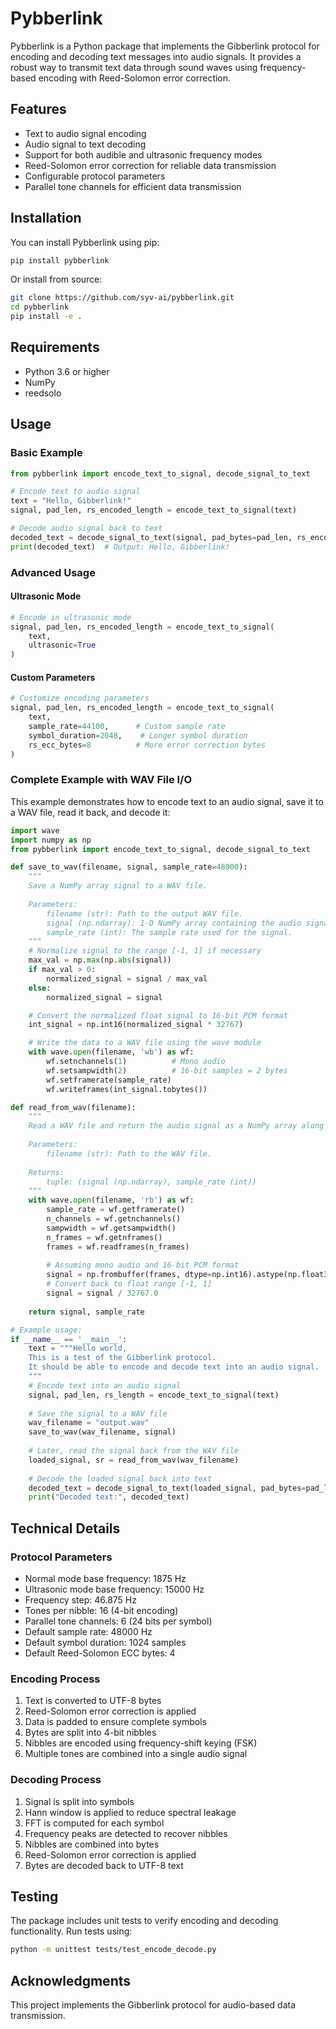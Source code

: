 # Pybberlink

Pybberlink is a Python package that implements the Gibberlink protocol for encoding and decoding text messages into audio signals. It provides a robust way to transmit text data through sound waves using frequency-based encoding with Reed-Solomon error correction.

## Features

- Text to audio signal encoding
- Audio signal to text decoding
- Support for both audible and ultrasonic frequency modes
- Reed-Solomon error correction for reliable data transmission
- Configurable protocol parameters
- Parallel tone channels for efficient data transmission

## Installation

You can install Pybberlink using pip:

```bash
pip install pybberlink
```

Or install from source:

```bash
git clone https://github.com/syv-ai/pybberlink.git
cd pybberlink
pip install -e .
```

## Requirements

- Python 3.6 or higher
- NumPy
- reedsolo

## Usage

### Basic Example

```python
from pybberlink import encode_text_to_signal, decode_signal_to_text

# Encode text to audio signal
text = "Hello, Gibberlink!"
signal, pad_len, rs_encoded_length = encode_text_to_signal(text)

# Decode audio signal back to text
decoded_text = decode_signal_to_text(signal, pad_bytes=pad_len, rs_encoded_length=rs_encoded_length)
print(decoded_text)  # Output: Hello, Gibberlink!
```

### Advanced Usage

#### Ultrasonic Mode

```python
# Encode in ultrasonic mode
signal, pad_len, rs_encoded_length = encode_text_to_signal(
    text,
    ultrasonic=True
)
```

#### Custom Parameters

```python
# Customize encoding parameters
signal, pad_len, rs_encoded_length = encode_text_to_signal(
    text,
    sample_rate=44100,      # Custom sample rate
    symbol_duration=2048,    # Longer symbol duration
    rs_ecc_bytes=8          # More error correction bytes
)
```

### Complete Example with WAV File I/O

This example demonstrates how to encode text to an audio signal, save it to a WAV file, read it back, and decode it:

```python
import wave
import numpy as np
from pybberlink import encode_text_to_signal, decode_signal_to_text

def save_to_wav(filename, signal, sample_rate=48000):
    """
    Save a NumPy array signal to a WAV file.
    
    Parameters:
        filename (str): Path to the output WAV file.
        signal (np.ndarray): 1-D NumPy array containing the audio signal (float values).
        sample_rate (int): The sample rate used for the signal.
    """
    # Normalize signal to the range [-1, 1] if necessary
    max_val = np.max(np.abs(signal))
    if max_val > 0:
        normalized_signal = signal / max_val
    else:
        normalized_signal = signal

    # Convert the normalized float signal to 16-bit PCM format
    int_signal = np.int16(normalized_signal * 32767)

    # Write the data to a WAV file using the wave module
    with wave.open(filename, 'wb') as wf:
        wf.setnchannels(1)          # Mono audio
        wf.setsampwidth(2)          # 16-bit samples = 2 bytes
        wf.setframerate(sample_rate)
        wf.writeframes(int_signal.tobytes())

def read_from_wav(filename):
    """
    Read a WAV file and return the audio signal as a NumPy array along with its sample rate.
    
    Parameters:
        filename (str): Path to the WAV file.
    
    Returns:
        tuple: (signal (np.ndarray), sample_rate (int))
    """
    with wave.open(filename, 'rb') as wf:
        sample_rate = wf.getframerate()
        n_channels = wf.getnchannels()
        sampwidth = wf.getsampwidth()
        n_frames = wf.getnframes()
        frames = wf.readframes(n_frames)
        
        # Assuming mono audio and 16-bit PCM format
        signal = np.frombuffer(frames, dtype=np.int16).astype(np.float32)
        # Convert back to float range [-1, 1]
        signal = signal / 32767.0
    
    return signal, sample_rate

# Example usage:
if __name__ == '__main__':
    text = """Hello world,
    This is a test of the Gibberlink protocol.
    It should be able to encode and decode text into an audio signal.
    """
    # Encode text into an audio signal
    signal, pad_len, rs_length = encode_text_to_signal(text)
    
    # Save the signal to a WAV file
    wav_filename = "output.wav"
    save_to_wav(wav_filename, signal)
    
    # Later, read the signal back from the WAV file
    loaded_signal, sr = read_from_wav(wav_filename)
    
    # Decode the loaded signal back into text
    decoded_text = decode_signal_to_text(loaded_signal, pad_bytes=pad_len, rs_encoded_length=rs_length)
    print("Decoded text:", decoded_text)

```

## Technical Details

### Protocol Parameters

- Normal mode base frequency: 1875 Hz
- Ultrasonic mode base frequency: 15000 Hz
- Frequency step: 46.875 Hz
- Tones per nibble: 16 (4-bit encoding)
- Parallel tone channels: 6 (24 bits per symbol)
- Default sample rate: 48000 Hz
- Default symbol duration: 1024 samples
- Default Reed-Solomon ECC bytes: 4

### Encoding Process

1. Text is converted to UTF-8 bytes
2. Reed-Solomon error correction is applied
3. Data is padded to ensure complete symbols
4. Bytes are split into 4-bit nibbles
5. Nibbles are encoded using frequency-shift keying (FSK)
6. Multiple tones are combined into a single audio signal

### Decoding Process

1. Signal is split into symbols
2. Hann window is applied to reduce spectral leakage
3. FFT is computed for each symbol
4. Frequency peaks are detected to recover nibbles
5. Nibbles are combined into bytes
6. Reed-Solomon error correction is applied
7. Bytes are decoded back to UTF-8 text

## Testing

The package includes unit tests to verify encoding and decoding functionality. Run tests using:

```bash
python -m unittest tests/test_encode_decode.py
```

## Acknowledgments

This project implements the Gibberlink protocol for audio-based data transmission. 

